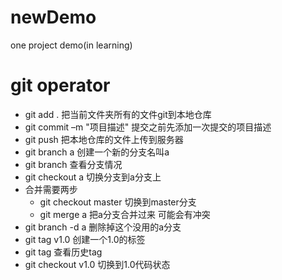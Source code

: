 # newDemo
one project demo(in learning)

# git operator
- git add . 把当前文件夹所有的文件git到本地仓库 
- git commit –m "项目描述" 提交之前先添加一次提交的项目描述
- git push 把本地仓库的文件上传到服务器
- git branch a 创建一个新的分支名叫a
- git branch 查看分支情况
- git checkout a 切换分支到a分支上
- 合并需要两步
  - git checkout master 切换到master分支
  - git merge a  把a分支合并过来 可能会有冲突
- git branch -d a 删除掉这个没用的a分支
- git tag v1.0 创建一个1.0的标签
- git tag 查看历史tag
- git checkout v1.0 切换到1.0代码状态

